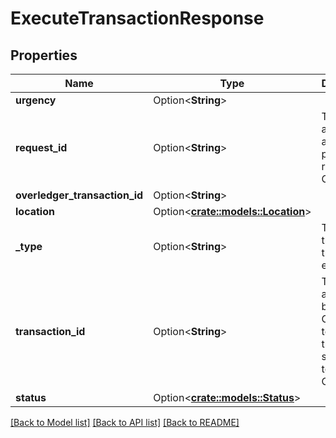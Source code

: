 # ExecuteTransactionResponse

## Properties

Name | Type | Description | Notes
------------ | ------------- | ------------- | -------------
**urgency** | Option<**String**> |  | [optional]
**request_id** | Option<**String**> | The ID assigned to a preparation request in Overledger | [optional]
**overledger_transaction_id** | Option<**String**> |  | [optional]
**location** | Option<[**crate::models::Location**](Location.md)> |  | [optional]
**_type** | Option<**String**> | The type of the transaction executed | [optional]
**transaction_id** | Option<**String**> | The ID assigned by Overledger to a transaction submitted to a DLT via Overledger | [optional]
**status** | Option<[**crate::models::Status**](Status.md)> |  | [optional]

[[Back to Model list]](../README.md#documentation-for-models) [[Back to API list]](../README.md#documentation-for-api-endpoints) [[Back to README]](../README.md)


